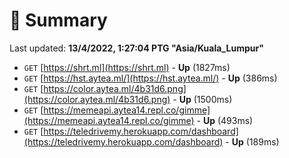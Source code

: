 # 📖 Summary
Last updated: **13/4/2022, 1:27:04 PTG "Asia/Kuala_Lumpur"**

- `GET` [https://shrt.ml](https://shrt.ml) - **Up** (1827ms)
- `GET` [https://hst.aytea.ml/](https://hst.aytea.ml/) - **Up** (386ms)
- `GET` [https://color.aytea.ml/4b31d6.png](https://color.aytea.ml/4b31d6.png) - **Up** (1500ms)
- `GET` [https://memeapi.aytea14.repl.co/gimme](https://memeapi.aytea14.repl.co/gimme) - **Up** (493ms)
- `GET` [https://teledrivemy.herokuapp.com/dashboard](https://teledrivemy.herokuapp.com/dashboard) - **Up** (189ms)
